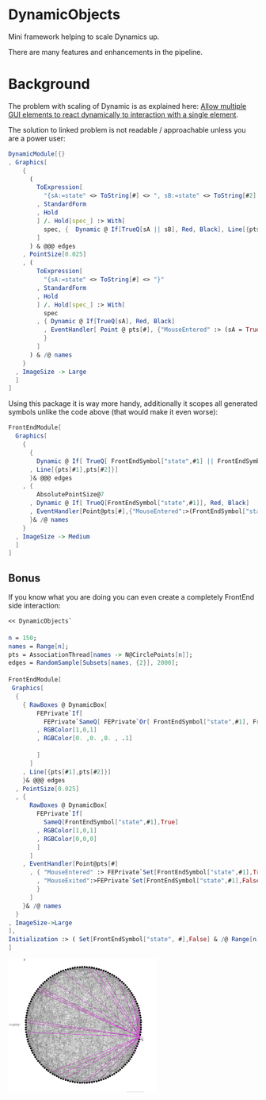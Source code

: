 # DynamicObjects

Mini framework helping to scale Dynamics up. 

There are many features and enhancements in the pipeline. 

# Background 

The problem with scaling of Dynamic is as explained here: [Allow multiple GUI elements to react dynamically to interaction with a single element](https://mathematica.stackexchange.com/q/128344/5478).

The solution to linked problem is not readable / approachable unless you are a power user:


```Mathematica
DynamicModule[{}
, Graphics[
    {
      (
        ToExpression[
          "{sA:=state" <> ToString[#] <> ", sB:=state" <> ToString[#2] <> "}"
        , StandardForm
        , Hold
        ] /. Hold[spec_] :> With[
          spec, {  Dynamic @ If[TrueQ[sA || sB], Red, Black], Line[{pts[#1], pts[#2]}] }
        ]
      ) & @@@ edges
    , PointSize[0.025]
    , (
        ToExpression[
          "{sA:=state" <> ToString[#] <> "}"
        , StandardForm
        , Hold
        ] /. Hold[spec_] :> With[
          spec
        , { Dynamic @ If[TrueQ[sA], Red, Black]
          , EventHandler[ Point @ pts[#], {"MouseEntered" :> (sA = True), "MouseExited" :> (sA = False)}  ]
          }
        ]
      ) & /@ names
    }
  , ImageSize -> Large
  ]
]
```

Using this package it is way more handy, additionally it scopes all generated symbols unlike the code above (that would make it even worse):

```Mathematica
FrontEndModule[ 
  Graphics[
    { 
      { 
        Dynamic @ If[ TrueQ[ FrontEndSymbol["state",#1] || FrontEndSymbol["state", #2] ], Red, Black]
      , Line[{pts[#1],pts[#2]}]
      }& @@@ edges    
    , {
        AbsolutePointSize@7
      , Dynamic @ If[ TrueQ[FrontEndSymbol["state",#1]], Red, Black]
      , EventHandler[Point@pts[#],{"MouseEntered":>(FrontEndSymbol["state",#1]=True),"MouseExited":>(FrontEndSymbol["state",#1]=False)}]
      }& /@ names
    }
  , ImageSize -> Medium
  ]
]
```

## Bonus

If you know what you are doing you can even create a completely FrontEnd side interaction:

```Mathematica
<< DynamicObjects`

n = 150;
names = Range[n];
pts = AssociationThread[names -> N@CirclePoints[n]];
edges = RandomSample[Subsets[names, {2}], 2000];

FrontEndModule[
 Graphics[
  { 
    { RawBoxes @ DynamicBox[
        FEPrivate`If[
          FEPrivate`SameQ[ FEPrivate`Or[ FrontEndSymbol["state",#1], FrontEndSymbol["state", #2]], True ]
        , RGBColor[1,0,1]
        , RGBColor[0. ,0. ,0. , .1]
        
        ]
      ]
    , Line[{pts[#1],pts[#2]}]
    }& @@@ edges
  , PointSize[0.025]
  , { 
      RawBoxes @ DynamicBox[
        FEPrivate`If[ 
          SameQ[FrontEndSymbol["state",#1],True]
        , RGBColor[1,0,1]
        , RGBColor[0,0,0]
        ]
      ]
    , EventHandler[Point@pts[#]
      , { "MouseEntered" :> FEPrivate`Set[FrontEndSymbol["state",#1],True]
        , "MouseExited":>FEPrivate`Set[FrontEndSymbol["state",#1],False]
        }
      ]
    }& /@ names
  }
, ImageSize->Large
],
Initialization :> ( Set[FrontEndSymbol["state", #],False] & /@ Range[n])
]
```


![Alt text](src/example-fe-side.gif?raw=true "v-manipulate")  